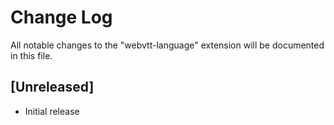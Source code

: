 # Change Log

All notable changes to the "webvtt-language" extension will be documented in this file.

## [Unreleased]

- Initial release
